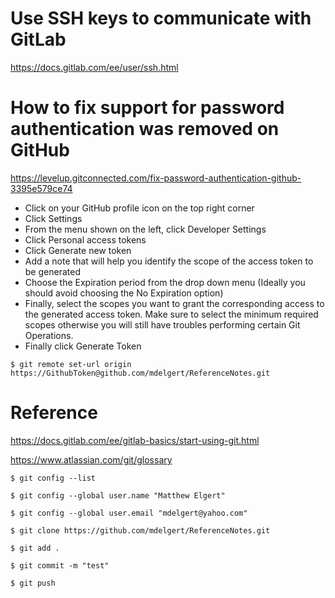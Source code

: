 # Use SSH keys to communicate with GitLab
https://docs.gitlab.com/ee/user/ssh.html

# How to fix support for password authentication was removed on GitHub
https://levelup.gitconnected.com/fix-password-authentication-github-3395e579ce74

* Click on your GitHub profile icon on the top right corner
* Click Settings
* From the menu shown on the left, click Developer Settings
* Click Personal access tokens
* Click Generate new token
* Add a note that will help you identify the scope of the access token to be generated
* Choose the Expiration period from the drop down menu (Ideally you should avoid choosing the No Expiration option)
* Finally, select the scopes you want to grant the corresponding access to the generated access token. Make sure to select the minimum required scopes otherwise you will still have troubles performing certain Git Operations.
* Finally click Generate Token

```console
$ git remote set-url origin https://GithubToken@github.com/mdelgert/ReferenceNotes.git
```

# Reference
https://docs.gitlab.com/ee/gitlab-basics/start-using-git.html

https://www.atlassian.com/git/glossary

```console
$ git config --list
```

```console
$ git config --global user.name "Matthew Elgert"
```

```console
$ git config --global user.email "mdelgert@yahoo.com"
```

```console
$ git clone https://github.com/mdelgert/ReferenceNotes.git
```

```console
$ git add .
```

```console
$ git commit -m "test"
```

```console
$ git push
```